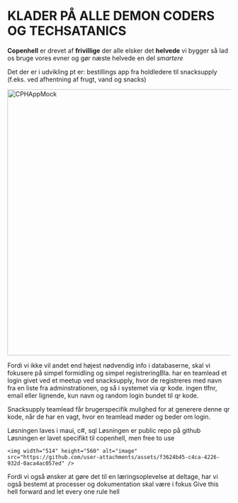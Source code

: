

		
# KLADER PÅ ALLE DEMON CODERS OG TECHSATANICS

**Copenhell** er drevet af **frivillige** der alle elsker det **helvede** vi bygger
så lad os bruge vores evner og gør næste helvede en del _smartere_

Det der er i udvikling pt er: bestillings app fra holdledere til snacksupply (f.eks. ved afhentning af frugt, vand og snacks)

<img width="1281" height="601" alt="CPHAppMock" src="https://github.com/user-attachments/assets/0513269a-dced-43a8-b3e0-00f11be78a36" />

Fordi vi ikke vil andet end højest nødvendig info i databaserne, skal vi fokusere på simpel formidling og simpel registreringBla. har en teamlead et login givet ved et meetup ved snacksupply, hvor de registreres med navn fra en liste fra adminstrationen, og så i systemet via qr kode.
	ingen tlfnr, email eller lignende, kun navn og random login bundet til qr kode. 


Snacksupply teamlead får brugerspecifik mulighed for at generere denne qr kode, når de har en vagt, hvor en teamlead møder og beder om login. 

Løsningen laves i maui, c#, sql 
Løsningen er public repo på github
Løsningen er lavet specifikt til copenhell, men free to use 
	
	<img width="514" height="560" alt="image" src="https://github.com/user-attachments/assets/f3624b45-c4ca-4226-932d-0aca4ac057ed" />


Fordi vi også ønsker at gøre det til en læringsoplevelse at deltage, har vi også bestemt at processer og dokumentation skal være i fokus
Give this hell forward and let every one rule hell

	
